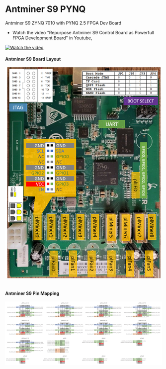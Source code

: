 # Antminer S9 PYNQ
 Antminer S9 ZYNQ 7010 with PYNQ 2.5 FPGA Dev Board
- Watch the video "Repurpose Antminer S9 Control Board as Powerfull FPGA Development Board" in Youtube, <br>
<a href="https://www.youtube.com/watch?v=6u0NJOwvOMA&t=62s" target="_blank">
  <img src="https://img.youtube.com/vi/6u0NJOwvOMA/maxresdefault.jpg" width="600" alt="Watch the video"/>
</a>



#### Antminer S9 Board Layout <br>
<img src="resource/Antminer S9 Pin Mapping.png" width="500px"><br><br>
#### Antminer S9 Pin Mapping <br>
<img src="resource/Antminer S9 - GPIO Pinout.jpg" width="1000px">
